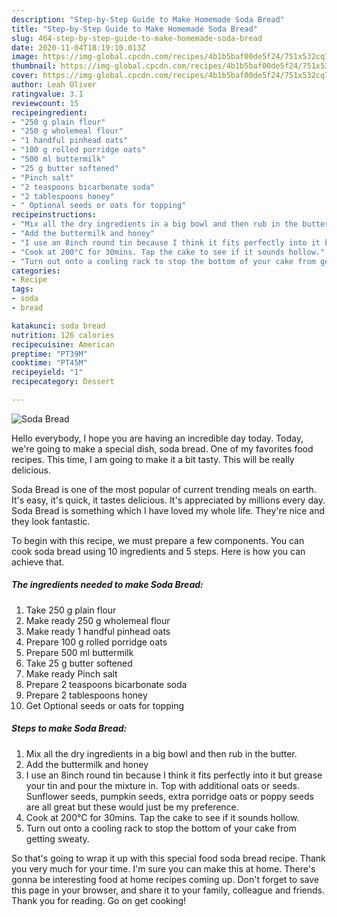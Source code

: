 ```yaml
---
description: "Step-by-Step Guide to Make Homemade Soda Bread"
title: "Step-by-Step Guide to Make Homemade Soda Bread"
slug: 464-step-by-step-guide-to-make-homemade-soda-bread
date: 2020-11-04T18:19:10.013Z
image: https://img-global.cpcdn.com/recipes/4b1b5baf00de5f24/751x532cq70/soda-bread-recipe-main-photo.jpg
thumbnail: https://img-global.cpcdn.com/recipes/4b1b5baf00de5f24/751x532cq70/soda-bread-recipe-main-photo.jpg
cover: https://img-global.cpcdn.com/recipes/4b1b5baf00de5f24/751x532cq70/soda-bread-recipe-main-photo.jpg
author: Leah Oliver
ratingvalue: 3.1
reviewcount: 15
recipeingredient:
- "250 g plain flour"
- "250 g wholemeal flour"
- "1 handful pinhead oats"
- "100 g rolled porridge oats"
- "500 ml buttermilk"
- "25 g butter softened"
- "Pinch salt"
- "2 teaspoons bicarbonate soda"
- "2 tablespoons honey"
- " Optional seeds or oats for topping"
recipeinstructions:
- "Mix all the dry ingredients in a big bowl and then rub in the butter."
- "Add the buttermilk and honey"
- "I use an 8inch round tin because I think it fits perfectly into it but grease your tin and pour the mixture in. Top with additional oats or seeds. Sunflower seeds, pumpkin seeds, extra porridge oats or poppy seeds are all great but these would just be my preference."
- "Cook at 200°C for 30mins. Tap the cake to see if it sounds hollow."
- "Turn out onto a cooling rack to stop the bottom of your cake from getting sweaty."
categories:
- Recipe
tags:
- soda
- bread

katakunci: soda bread 
nutrition: 126 calories
recipecuisine: American
preptime: "PT39M"
cooktime: "PT45M"
recipeyield: "1"
recipecategory: Dessert

---
```



![Soda Bread](https://img-global.cpcdn.com/recipes/4b1b5baf00de5f24/751x532cq70/soda-bread-recipe-main-photo.jpg)

Hello everybody, I hope you are having an incredible day today. Today, we're going to make a special dish, soda bread. One of my favorites food recipes. This time, I am going to make it a bit tasty. This will be really delicious.



Soda Bread is one of the most popular of current trending meals on earth. It's easy, it's quick, it tastes delicious. It's appreciated by millions every day. Soda Bread is something which I have loved my whole life. They're nice and they look fantastic.


To begin with this recipe, we must prepare a few components. You can cook soda bread using 10 ingredients and 5 steps. Here is how you can achieve that.

<!--inarticleads1-->

##### The ingredients needed to make Soda Bread:

1. Take 250 g plain flour
1. Make ready 250 g wholemeal flour
1. Make ready 1 handful pinhead oats
1. Prepare 100 g rolled porridge oats
1. Prepare 500 ml buttermilk
1. Take 25 g butter softened
1. Make ready Pinch salt
1. Prepare 2 teaspoons bicarbonate soda
1. Prepare 2 tablespoons honey
1. Get  Optional seeds or oats for topping




<!--inarticleads2-->

##### Steps to make Soda Bread:

1. Mix all the dry ingredients in a big bowl and then rub in the butter.
1. Add the buttermilk and honey
1. I use an 8inch round tin because I think it fits perfectly into it but grease your tin and pour the mixture in. Top with additional oats or seeds. Sunflower seeds, pumpkin seeds, extra porridge oats or poppy seeds are all great but these would just be my preference.
1. Cook at 200°C for 30mins. Tap the cake to see if it sounds hollow.
1. Turn out onto a cooling rack to stop the bottom of your cake from getting sweaty.




So that's going to wrap it up with this special food soda bread recipe. Thank you very much for your time. I'm sure you can make this at home. There's gonna be interesting food at home recipes coming up. Don't forget to save this page in your browser, and share it to your family, colleague and friends. Thank you for reading. Go on get cooking!
